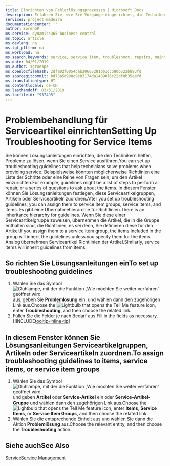 ```yaml
---
title: Einrichten von Fehlerlösungsprozessen | Microsoft Docs
description: Erfahren Sie, wie Sie Vorgänge eingerichtet, die Techniker helfen, Probleme bei Serviceartikeln zu identifizieren und zu bearbeiten.
services: project-madeira
documentationcenter: ''
author: SorenGP
ms.service: dynamics365-business-central
ms.topic: article
ms.devlang: na
ms.tgt_pltfrm: na
ms.workload: na
ms.search.keywords: service, service item, troubleshoot, repairs, maintenance
ms.date: 04/01/2019
ms.author: sgroespe
ms.openlocfilehash: 2dfa02f0054cab20605281bb1cc580b522b893fd
ms.sourcegitcommit: bd78a5d990c9e83174da1409076c22df8b35eafd
ms.translationtype: HT
ms.contentlocale: de-CH
ms.lasthandoff: 03/31/2019
ms.locfileid: "937495"
---
```

# <a name="setting-up-troubleshooting-for-service-items"></a><span data-ttu-id="87c62-103">Problembehandlung für Serviceartikel einrichten</span><span class="sxs-lookup"><span data-stu-id="87c62-103">Setting Up Troubleshooting for Service Items</span></span>
<span data-ttu-id="87c62-104">Sie können Lösungsanleitungen einrichten, die den Technikern helfen, Probleme zu lösen, wenn Sie einen Service ausführen.</span><span class="sxs-lookup"><span data-stu-id="87c62-104">You can set up troubleshooting guidelines that help technicians solve problems when providing service.</span></span> <span data-ttu-id="87c62-105">Beispielsweise könnten möglicherweise Richtlinien eine Liste der Schritte oder eine Reihe von Fragen sein, um den Artikel einzurichten.</span><span class="sxs-lookup"><span data-stu-id="87c62-105">For example, guidelines might be a list of steps to perform a repair, or a series of questions to ask about the items.</span></span> <span data-ttu-id="87c62-106">In diesem Fenster können Sie Lösungsanleitungen festlegen, diese Serviceartikelgruppen, Artikeln oder Serviceartikeln zuordnen.</span><span class="sxs-lookup"><span data-stu-id="87c62-106">After you set up troubleshooting guidelines, you can assign them to service item groups, service items, and items.</span></span> <span data-ttu-id="87c62-107">Es gibt eine Übernahmehierarchie für Richtlinien.</span><span class="sxs-lookup"><span data-stu-id="87c62-107">There is an inheritance hierarchy for guidelines.</span></span> <span data-ttu-id="87c62-108">Wenn Sie diese einer Serviceartikelgruppe zuweisen, übernehmen die Artikel, die in die Gruppe enthalten sind, die Richtlinien, es sei denn, Sie definieren diese für den Artikel.</span><span class="sxs-lookup"><span data-stu-id="87c62-108">If you assign them to a service item group, the items included in the group will inherit the guidelines unless you specify them for the items.</span></span> <span data-ttu-id="87c62-109">Analog übernehmen Serviceartikel Richtlinien der Artikel.</span><span class="sxs-lookup"><span data-stu-id="87c62-109">Similarly, service items will inherit guidelines from items.</span></span>  

## <a name="to-set-up-troubleshooting-guidelines"></a><span data-ttu-id="87c62-110">So richten Sie Lösungsanleitungen ein</span><span class="sxs-lookup"><span data-stu-id="87c62-110">To set up troubleshooting guidelines</span></span>
1. <span data-ttu-id="87c62-111">Wählen Sie das Symbol ![Glühlampe, mit der die Funktion „Wie möchten Sie weiter verfahren“ geöffnet wird](media/ui-search/search_small.png "Wie möchten Sie weiter verfahren?") aus, geben Sie **Problemlösung** ein, und wählen dann den zugehörigen Link aus.</span><span class="sxs-lookup"><span data-stu-id="87c62-111">Choose the ![Lightbulb that opens the Tell Me feature](media/ui-search/search_small.png "Tell me what you want to do") icon, enter **Troubleshooting**, and then choose the related link.</span></span>  
2. <span data-ttu-id="87c62-112">Füllen Sie die Felder je nach Bedarf aus.</span><span class="sxs-lookup"><span data-stu-id="87c62-112">Fill in the fields as necessary.</span></span> [!INCLUDE[tooltip-inline-tip](includes/tooltip-inline-tip_md.md)]  

## <a name="to-assign-troubleshooting-guidelines-to-items-service-items-or-service-item-groups"></a><span data-ttu-id="87c62-113">In diesem Fenster können Sie Lösungsanleitungen Serviceartikelgruppen, Artikeln oder Serviceartikeln zuordnen.</span><span class="sxs-lookup"><span data-stu-id="87c62-113">To assign troubleshooting guidelines to items, service items, or service item groups</span></span>
1. <span data-ttu-id="87c62-114">Wählen Sie das Symbol![ Glühlampe, mit der die Funktion „Wie möchten Sie weiter verfahren“ geöffnet wird](media/ui-search/search_small.png "Wie möchten Sie weiter verfahren")und geben **Artikel** oder **Service-Artikel** ein oder **Service-Artikel-Gruppe** und wählen dann den zugehörigen Link aus.</span><span class="sxs-lookup"><span data-stu-id="87c62-114">Choose the ![Lightbulb that opens the Tell Me feature](media/ui-search/search_small.png "Tell me what you want to do") icon, enter **Items**, **Service Items**, or **Service Item Groups**, and then choose the related link.</span></span>  
2. <span data-ttu-id="87c62-115">Wählen Sie die entsprechende Einheit aus und wählen Sie dann die Aktion **Problemlösung** aus.</span><span class="sxs-lookup"><span data-stu-id="87c62-115">Choose the relevant entity, and then choose the **Troubleshooting** action.</span></span>  

## <a name="see-also"></a><span data-ttu-id="87c62-116">Siehe auch</span><span class="sxs-lookup"><span data-stu-id="87c62-116">See Also</span></span>
[<span data-ttu-id="87c62-117">Service</span><span class="sxs-lookup"><span data-stu-id="87c62-117">Service Management</span></span>](service-service.md)